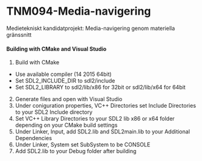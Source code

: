# TNM094-Media-navigering
Medietekniskt kandidatprojekt: Media-navigering genom materiella gränssnitt




#### Building with CMake and Visual Studio
1. Build with CMake 
  * Use available compiler (14 2015 64bit)
  * Set SDL2_INCLUDE_DIR to sdl2/include
  * Set SDL2_LIBRARY to sdl2/lib/x86 for 32bit or sdl2/lib/x64 for 64bit
2. Generate files and open with Visual Studio
3. Under coniguration properties, VC++ Directories set Include Directories to your SDL2 Include directory
4. Set VC++ Library Directories to your SDL2 lib x86 or x64 folder depending on your CMake build settings
5. Under Linker, Input, add SDL2.lib and SDL2main.lib to your Additional Dependencies 
6. Under Linker, System set SubSystem to be CONSOLE
7. Add SDL2.lib to your Debug folder after building
